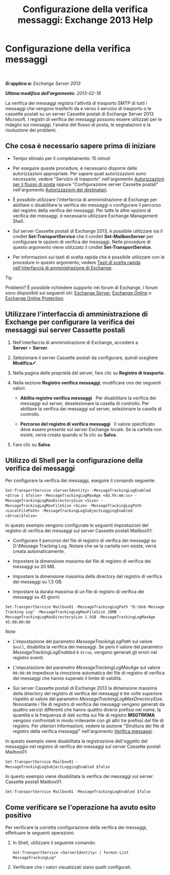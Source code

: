 ﻿---
title: 'Configurazione della verifica messaggi: Exchange 2013 Help'
TOCTitle: Configurazione della verifica messaggi
ms:assetid: 50eb5213-cf27-4179-b427-38d751ee4a70
ms:mtpsurl: https://technet.microsoft.com/it-it/library/Aa997984(v=EXCHG.150)
ms:contentKeyID: 51407362
ms.date: 05/22/2018
mtps_version: v=EXCHG.150
ms.translationtype: MT
---

# Configurazione della verifica messaggi

 

_**Si applica a:** Exchange Server 2013_

_**Ultima modifica dell'argomento:** 2013-02-18_

La verifica dei messaggi registra l'attività di trasporto SMTP di tutti i messaggi che vengono trasferiti da e verso il servizio di trasporto o le cassette postali su un server Cassette postali di Exchange Server 2013 Microsoft. I registri di verifica dei messaggi possono essere utilizzati per le indagini sui messaggi, l'analisi del flusso di posta, le segnalazioni e la risoluzione dei problemi.

## Che cosa è necessario sapere prima di iniziare

  - Tempo stimato per il completamento: 15 minuti

  - Per eseguire queste procedure, è necessario disporre delle autorizzazioni appropriate. Per sapere quali autorizzazioni sono necessarie, vedere "Servizio di trasporto" nell'argomento [Autorizzazioni per il flusso di posta](mail-flow-permissions-exchange-2013-help.md) oppure "Configurazione server Cassette postali" nell'argomento [Autorizzazioni dei destinatari](recipients-permissions-exchange-2013-help.md).

  - È possibile utilizzare l'interfaccia di amministrazione di Exchange per abilitare o disabilitare la verifica dei messaggi o configurare il percorso del registro della verifica dei messaggi. Per tutte le altre opzioni di verifica dei messaggi, è necessario utilizzare Exchange Management Shell.

  - Sul server Cassette postali di Exchange 2013, è possibile utilizzare sia il cmdlet **Set-TransportService** che il cmdlet **Set-MailboxServer** per configurare le opzioni di verifica dei messaggi. Nelle procedure di questo argomento viene utilizzato il cmdlet **Set-TransportService**.

  - Per informazioni sui tasti di scelta rapida che è possibile utilizzare con le procedure in questo argomento, vedere [Tasti di scelta rapida nell'interfaccia di amministrazione di Exchange](keyboard-shortcuts-in-the-exchange-admin-center-exchange-online-protection-help.md).


> [!TIP]
> Problemi? È possibile richiedere supporto nei forum di Exchange. I forum sono disponibili sui seguenti siti: <A href="https://go.microsoft.com/fwlink/p/?linkid=60612">Exchange Server</A>, <A href="https://go.microsoft.com/fwlink/p/?linkid=267542">Exchange Online</A> o <A href="https://go.microsoft.com/fwlink/p/?linkid=285351">Exchange Online Protection</A>.



## Utilizzare l'interfaccia di amministrazione di Exchange per configurare la verifica dei messaggi sui server Cassette postali

1.  Nell'interfaccia di amministrazione di Exchange, accedere a **Server** \> **Server**.

2.  Selezionare il server Cassette postali da configurare, quindi scegliere **Modifica**![Icona Modifica](images/JJ218640.6f53ccb2-1f13-4c02-bea0-30690e6ea71d(EXCHG.150).gif "Icona Modifica").

3.  Nella pagina delle proprietà del server, fare clic su **Registro di trasporto**.

4.  Nella sezione **Registro verifica messaggi**, modificare uno dei seguenti valori:
    
      - **Abilita registro verifica messaggi**   Per disabilitare la verifica dei messaggi sul server, deselezionare la casella di controllo. Per abilitare la verifica dei messaggi sul server, selezionare la casella di controllo.
    
      - **Percorso del registro di verifica messaggi**   Il valore specificato deve essere presente sul server Exchange locale. Se la cartella non esiste, verrà creata quando si fa clic su **Salva**.

5.  Fare clic su **Salva**.

## Utilizzo di Shell per la configurazione della verifica dei messaggi

Per configurare la verifica dei messaggi, eseguire il comando seguente:

    Set-TransportService <ServerIdentity> -MessageTrackingLogEnabled <$true | $false> -MessageTrackingLogMaxAge <dd.hh:mm:ss> -MessageTrackingLogMaxDirectorySize <Size> -MessageTrackingLogMaxFileSize <Size> -MessageTrackingLogPath <LocalFilePath> -MessageTrackingLogSubjectLoggingEnabled <$true|$false>

In questo esempio vengono configurate le seguenti impostazioni del registro di verifica dei messaggi sul server Cassette postali Mailbox01:

  -  
    Configurare il percorso del file di registro di verifica dei messaggi su D:\\Message Tracking Log. Notare che se la cartella non esiste, verrà creata automaticamente.

  -  
    Impostare la dimensione massima del file di registro di verifica dei messaggi su 20 MB.

  -  
    Impostare la dimensione massima della directory del registro di verifica dei messaggi su 1,5 GB.

  -  
    Impostare la durata massima di un file di registro di verifica dei messaggi su 45 giorni.

<!-- end list -->

    Set-TransportService Mailbox01 -MessageTrackingLogPath "D:\Hub Message Tracking Log" -MessageTrackingLogMaxFileSize 20MB -MessageTrackingLogMaxDirectorySize 1.5GB -MessageTrackingLogMaxAge 45.00:00:00


> [!NOTE]
> <UL>
> <LI>
> <P>L'impostazione del parametro <EM>MessageTrackingLogPath</EM> sul valore <CODE>$null</CODE>, disabilita la verifica dei messaggi. Se però il valore del parametro <EM>MessageTrackingLogEnabled</EM> è <CODE>$true</CODE>, vengono generati gli errori nel registro eventi.</P>
> <LI>
> <P>L'impostazione del parametro <EM>MessageTrackingLogMaxAge</EM> sul valore <CODE>00:00:00</CODE> impedisce la rimozione automatica dei file di registro di verifica dei messaggi che hanno superato il limite di validità.</P>
> <LI>
> <P>Sui server Cassette postali di Exchange 2013 la dimensione massima della directory del registro di verifica dei messaggi è tre volte superiore rispetto al valore del parametro <EM>MessageTrackingLogMaxDirectorySize</EM>. Nonostante i file di registro di verifica dei messaggi vengano generati da quattro servizi differenti che hanno quattro diversi prefissi nel nome, la quantità e la frequenza di dati scritta sui file di registro <STRONG>MSGTRKMA</STRONG> vengono confrontati in modo irrilevante con gli altri tre prefissi del file di registro. Per ulteriori informazioni, vedere la sezione "Struttura dei file di registro della verifica messaggi" nell'argomento <A href="message-tracking-exchange-2013-help.md">Verifica messaggi</A>.</P></LI></UL>



In questo esempio viene disabilitata la registrazione dell'oggetto del messaggio nel registro di verifica dei messaggi sul server Cassette postali Mailbox01:

    Set-TransportService Mailbox01 -MessageTrackingLogSubjectLoggingEnabled $false

In questo esempio viene disabilitata la verifica dei messaggi sul server Cassette postali Mailbox01.

    Set-TransportService Mailbox01 -MessageTrackingLogEnabled $false

## Come verificare se l'operazione ha avuto esito positivo

Per verificare la corretta configurazione della verifica dei messaggi, effettuare le seguenti operazioni:

1.  In Shell, utilizzare il seguente comando:
    
        Get-TransportService <ServerIdentity> | Format-List MessageTrackingLog*

2.  Verificare che i valori visualizzati siano quelli configurati.

